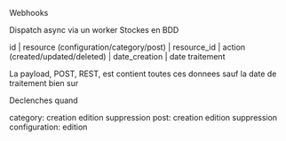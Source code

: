 Webhooks

Dispatch async via un worker
Stockes en BDD

id | resource (configuration/category/post) | resource_id | action (created/updated/deleted) | date_creation | date traitement

La payload, POST, REST, est contient toutes ces donnees sauf la date de traitement bien sur

Declenches quand

category: creation edition suppression
post: creation edition suppression
configuration: edition
